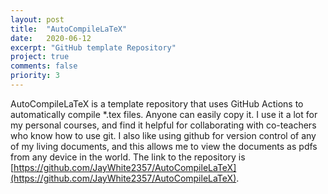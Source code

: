 ```yaml
---
layout: post
title:  "AutoCompileLaTeX"
date:   2020-06-12
excerpt: "GitHub template Repository"
project: true
comments: false
priority: 3
---
```


AutoCompileLaTeX is a template repository that uses GitHub Actions to automatically compile *.tex files. Anyone can easily copy it.
I use it a lot for my personal courses, and find it helpful for collaborating with co-teachers who know how to use git.
I also like using github for version control of any of my living documents, and this allows me to view the documents as pdfs from any device in the world.
The link to the repository is [https://github.com/JayWhite2357/AutoCompileLaTeX](https://github.com/JayWhite2357/AutoCompileLaTeX).
